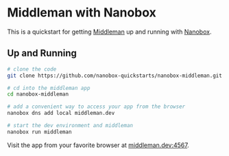 # Middleman with Nanobox

This is a quickstart for getting [Middleman](https://middlemanapp.com/) up and running with [Nanobox](https://nanobox.io/).

## Up and Running

``` bash
# clone the code
git clone https://github.com/nanobox-quickstarts/nanobox-middleman.git

# cd into the middleman app
cd nanobox-middleman

# add a convenient way to access your app from the browser
nanobox dns add local middleman.dev

# start the dev environment and middleman
nanobox run middleman
```

Visit the app from your favorite browser at [middleman.dev:4567](http://middleman.dev:4567).

